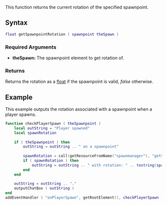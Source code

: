 This function returns the current rotation of the specified spawnpoint.

Syntax
------

``` lua
float getSpawnpointRotation ( spawnpoint theSpawn )             
```

### Required Arguments

-   **theSpawn:** The spawnpoint element to get rotation of.

### Returns

Returns the rotation as a [float](/docs/float.md "wikilink") if the spawnpoint is valid, *false* otherwise.

Example
-------

This example outputs the rotation associated with a spawnpoint when a player spawns.

``` lua
function checkPlayerSpawn ( theSpawnpoint )
    local outString = "Player spawned"
    local spawnRotation
        
    if ( theSpawnpoint ) then
        outString = outString .. " on a spawnpoint"
        
        spawnRotation = call(getResourceFromName("spawnmanager"), "getSpawnpointRotation", theSpawnpoint )
        if ( spawnRotation ) then
            outString = outString .. " with rotation: " .. tostring(spawnRotation)
        end
    end
    
    outString = outString .. "."
    outputChatBox ( outString )
end
addEventHandler ( "onPlayerSpawn", getRootElement(), checkPlayerSpawn )
```
